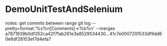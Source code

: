 # DemoUnitTestAndSelenium
notes:
get commits between range
git log --pretty=format:'%s%n[Comments]->%b%n' --merges a7871939b0df352ca42f7fab261e3a8529534430...41c7e000720f533df9dd60e6df28103ef7d4efa7


